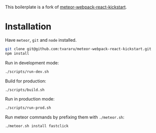 This boilerplate is a fork of [meteor-webpack-react-kickstart](https://github.com/thereactivestack/meteor-webpack-react-kickstart).

# Installation

Have `meteor`, `git` and `node` installed.

```bash
git clone git@github.com:tvararu/meteor-webpack-react-kickstart.git
npm install
```

Run in development mode:

```bash
./scripts/run-dev.sh
```

Build for production:

```bash
./scripts/build.sh
```

Run in production mode:

```bash
./scripts/run-prod.sh
```

Run meteor commands by prefixing them with `./meteor.sh`:

```bash
./meteor.sh install fastclick
```
